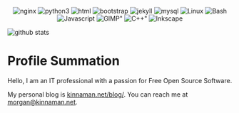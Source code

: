<div id="badges">
<p align="center">
<img alt="nginx" src="https://img.shields.io/badge/NGINX-009639?logo=nginx&logoColor=white&style=for-the-badge" />
<img alt="python3" src="https://img.shields.io/badge/Python-3776AB?logo=python&logoColor=white&style=for-the-badge" />
<img alt="html" src="https://img.shields.io/badge/HTML-E34F26?logo=html5&logoColor=white&style=for-the-badge" />
<img alt="bootstrap" src="https://img.shields.io/badge/Bootstrap-7952B3?logo=bootstrap&logoColor=white&style=for-the-badge" />
<img alt="jekyll" src="https://img.shields.io/badge/Jekyll-CC0000?logo=jekyll&logoColor=white&style=for-the-badge" />
<img alt="mysql" src="https://img.shields.io/badge/MySQL-4479A1?logo=mysql&logoColor=white&style=for-the-badge" />
<img alt="Linux" src="https://img.shields.io/badge/Debian-A81D33?logo=debian&logoColor=white&style=for-the-badge" />
<img alt="Bash" src="https://img.shields.io/badge/Bash-4EAA25?logo=gnubash&logoColor=white&style=for-the-badge" />
<img alt="Javascript" src="https://img.shields.io/badge/JavaScript-gray?logo=javascript&logoColor=F7DF1E&style=for-the-badge" />
<!--img alt="Webpack" src="https://img.shields.io/badge/Webpack-logoColor?logo=webpack&logoColor=white&style=for-the-badge" /-->
<!--img alt=Shopify" src="https://img.shields.io/badge/Shopify-7AB55C?logo=shopify&logoColor=white&style=for-the-badge" /-->
<img alt=GIMP" src="https://img.shields.io/badge/GIMP-5C5543?logo=gimp&logoColor=white&style=for-the-badge" />
<!--img alt=Blender" src="https://img.shields.io/badge/Blender-F5792A?logo=blender&logoColor=white&style=for-the-badge" /-->
<!--img alt=React" src="https://img.shields.io/badge/React-61DAFB?logo=react&logoColor=white&style=for-the-badge" /-->
<img alt=C++" src="https://img.shields.io/badge/C++-00599C?logo=c%2b%2b&logoColor=white&style=for-the-badge" />
<img alt="Inkscape" src="https://img.shields.io/badge/Inkscape-000000?logo=inkscape&logoColor=white&style=for-the-badge" />
</p>
<img alt="github stats"  src="https://github-readme-stats.vercel.app/api?username=kinnaman">
</div>


# Profile Summation
Hello, I am an IT professional with a passion for Free Open Source Software.

My personal blog is [kinnaman.net/blog/](https://www.kinnaman.net/blog/). You can reach me at [morgan@kinnaman.net](mailto:morgan@kinnaman.net).


